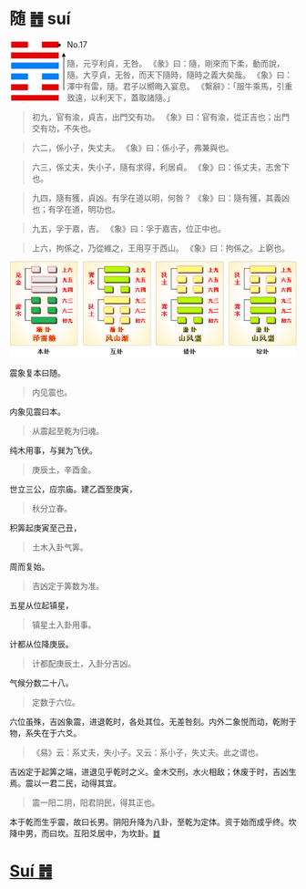 # 随 ䷐ suí

<img src="shapes/17.10.png" width="101" alt="随" align="left">

- No.17

> 隨，元亨利貞，无咎。
>《彖》曰：隨，剛來而下柔，動而說，隨。大亨貞，无咎，而天下隨時，隨時之義大矣哉。
>《象》曰：澤中有雷，隨。君子以嚮晦入宴息。
>《繫辭》：「服牛乘馬，引重致遠，以利天下，蓋取諸隨。」

> 初九，官有渝，貞吉，出門交有功。
>《象》曰：官有渝，從正吉也；出門交有功，不失也。

> 六二，係小子，失丈夫。
>《象》曰：係小子，弗兼與也。

> 六三，係丈夫，失小子，隨有求得，利居貞。
>《象》曰：係丈夫，志舍下也。

> 九四，隨有獲，貞凶。有孚在道以明，何咎？
>《象》曰：隨有獲，其義凶也；有孚在道，明功也。

> 九五，孚于嘉，吉。
>《象》曰：孚于嘉吉，位正中也。

> 上六，拘係之，乃從維之，王用亨于西山。
>《象》曰：拘係之。上窮也。

<img src="shapes/17.11.png">

震象复本曰随。
> 内见震也。

内象见震曰本。
> 从震起至乾为归魂。

纯木用事，与巽为飞伏。
> 庚辰土，辛酉金。

世立三公，应宗庙。建乙酉至庚寅，
> 秋分立春。

积筭起庚寅至己丑，
> 土木入卦气筭。

周而复始。
> 吉凶定于筭数为准。

五星从位起镇星，
> 镇星土入卦用事。

计都从位降庚辰。
> 计都配庚辰土，入卦分吉凶。

气候分数二十八。
> 定数于六位。

六位虽殊，吉凶象震，进退乾时，各处其位。无差咎刻。内外二象悦而动，乾附于物，系失在于六爻。
> 《易》云：系丈夫，失小子。又云：系小子，失丈夫。此之谓也。

吉凶定于起筭之端，进退见乎乾时之义。金木交刑，水火相敌；休废于时，吉凶生焉。震以一君二民，动得其宜。
> 震一阳二阴，阳君阴民，得其正也。

本于乾而生乎震，故曰长男。阴阳升降为八卦，至乾为定体。资于始而成乎终。坎降中男，而曰坎。互阳爻居中，为坎卦。[䷜](e59d8ekan_cn.md)

# [Suí ䷐](e99a8fsui.md)
